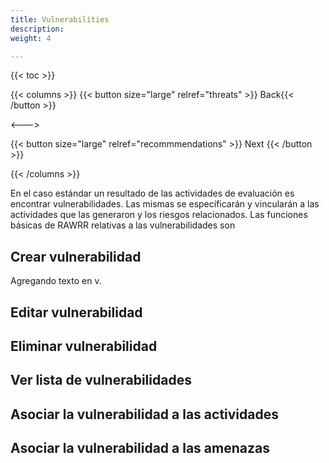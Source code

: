 ```yaml
---
title: Vulnerabilities
description: 
weight: 4

---
```

{{< toc >}}

{{< columns >}}
{{< button size="large" relref="threats" >}}<i class="arrow left"></i> Back{{< /button >}}

<--->

{{< button size="large" relref="recommmendations" >}} Next <i class="arrow right"></i>{{< /button >}}

{{< /columns >}}

En el caso estándar un resultado de las actividades de evaluación es encontrar vulnerabilidades. Las mismas se especificarán y vincularán a las actividades que las generaron y los riesgos relacionados. Las funciones básicas de RAWRR relativas a las vulnerabilidades son

## Crear vulnerabilidad

Agregando texto en v.

## Editar vulnerabilidad

## Eliminar vulnerabilidad

## Ver lista de vulnerabilidades

## Asociar la vulnerabilidad a las actividades

## Asociar la vulnerabilidad a las amenazas